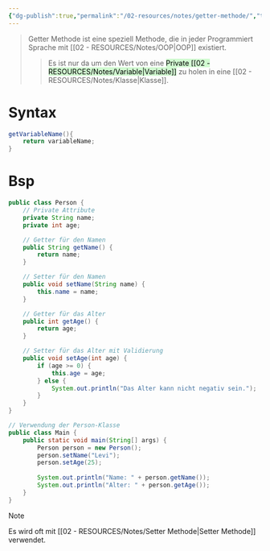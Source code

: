 ```yaml
---
{"dg-publish":true,"permalink":"/02-resources/notes/getter-methode/","tags":["code/OOP","code/java"],"noteIcon":"","updated":"2024-10-25T11:26:01.000+02:00"}
---
```


>Getter Methode ist eine speziell Methode, die in jeder Programmiert Sprache mit [[02 - RESOURCES/Notes/OOP\|OOP]] existiert.
>>Es ist nur da um den Wert von eine <mark style="background: #BBFABBA6;">Private [[02 - RESOURCES/Notes/Variable\|Variable]]</mark> zu holen in eine [[02 - RESOURCES/Notes/Klasse\|Klasse]].

# Syntax
```java
getVariableName(){
	return variableName;
}
```

# Bsp
```java
public class Person {
    // Private Attribute
    private String name;
    private int age;

    // Getter für den Namen
    public String getName() {
        return name;
    }

    // Setter für den Namen
    public void setName(String name) {
        this.name = name;
    }

    // Getter für das Alter
    public int getAge() {
        return age;
    }

    // Setter für das Alter mit Validierung
    public void setAge(int age) {
        if (age >= 0) {
            this.age = age;
        } else {
            System.out.println("Das Alter kann nicht negativ sein.");
        }
    }
}

// Verwendung der Person-Klasse
public class Main {
    public static void main(String[] args) {
        Person person = new Person();
        person.setName("Levi");
        person.setAge(25);
        
        System.out.println("Name: " + person.getName());
        System.out.println("Alter: " + person.getAge());
    }
}
```

>[!note] 
>Es wird oft mit [[02 - RESOURCES/Notes/Setter Methode\|Setter Methode]] verwendet.